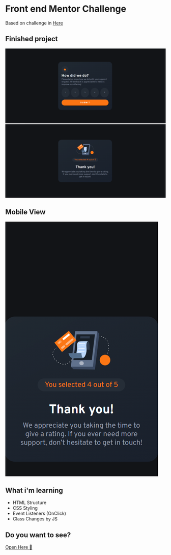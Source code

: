 # Front end Mentor Challenge

Based on challenge in <a href="https://www.frontendmentor.io/challenges/interactive-rating-component-koxpeBUmI">Here</a>


## Finished project

<img src="./images/image1.PNG" alt="Finished Project Initial">
<img src="./images/image2.PNG" alt="Finished Project Thank State">

## Mobile View

<img src="./images/image3.PNG" alt="Finished Project Mobile">

## What i'm learning

<ul>
<li>
    HTML Structure
</li>
<li>
    CSS Styling
</li>
<li>
    Event Listeners (OnClick)
</li>
<li>
    Class Changes by JS
</li>
</ul>

## Do you want to see?
<a href="https://65cff91e3a6c781daac32a1a--thunderous-creponne-e1870e.netlify.app/">Open Here :dart:</a>